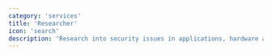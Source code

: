 ```yaml
---
category: 'services'
title: 'Researcher'
icon: 'search'
description: 'Research into security issues in applications, hardware and Internet protocols.'
---
```

